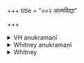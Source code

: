+++
title = "००२ आत्मविद्या"

+++

<details><summary>VH anukramaṇī</summary>

आत्मविद्या।  
१-८ वेनः। आत्मा। त्रिष्टुप्, ६ पुरोऽनुष्टुप्, ७ उपरिष्टाज्यो। तिः।
</details>

<details><summary>Whitney anukramaṇī</summary>

[Vena.—aṣṭarcam. ātmadāivatam. trāiṣṭubham: 6. puro ’nuṣṭubh; 8. upariṣṭājjyotis.]
</details>



<details><summary>Whitney</summary>

### Comment
Found in Pāipp. iv. (in the verse-order 1, 2, 4, 3, 5, 6, 8, 7). The hymn is mostly a version, with considerable variants, of the noted RV. x. 121, found also in other texts, as TS. (iv. 1. 8), MS. (ii. 13. 23), and VS. (in sundry places), and K. xl. 1. It is used by Kāuś. in the vaśāśamana ceremony (44. 1 ff.), at the beginning, with the preparation of consecrated water for it, and (45. 1) with the sacrifice of the fœtus of the vaśā-cow, if she be found to be pregnant. In Vāit. (8. 22), vs. 1 (or the hymn?) accompanies an offering to Prajāpati in the cāturmāsya sacrifice; vs. 7 (28. 34), the setting of a gold man on the plate of gold deposited with accompaniment of vs. 1 of the preceding hymn (in the agnicayana); and the whole hymn goes with the avadāna offerings in the same ceremony (28. 5).


### Translations
Translated: as a RV. hymn, by Max Müller, Ancient Sanskrit Literature (1859), p. 569 (cf. p. 433); Muir, OST. iv.2 16; Ludwig, no. 948; Grassmann, ii. 398; Max Müller, Hibbert Lectures (1882), p. 301; Henry W. Wallis, Cosmology of the RV., p. 50; Peter Peterson, Hymns from the RV., no. 32, p. 291, notes, p. 244; Max Müller, Vedic Hymns, SBE. xxxii. 1, with elaborate notes; Deussen, Geschichte, i. 1. 132; as an AV. hymn, by Griffith, i. 131; Weber, xviii. 8.—See Deussen's elaborate discussion. l.c., p. 128 ff.; von Schroeder, Der Rigveda bei den Katṭhas, WZKM. xii. 285; Oldenberg, Die Hymnen des RV., i. 314 f.; Lanman, Sanskrit Reader, p. 391-3; and Bloomfield, JAOS. xv. 184.
</details>
